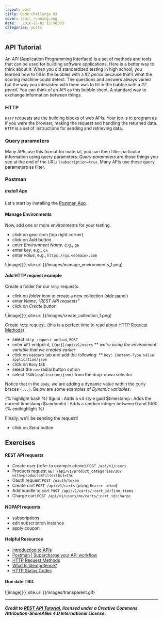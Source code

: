 ```yaml
---
layout: post
title: Code Challenge 03
cover: trail_running.png
date:   2016-12-02 12:00:00
categories: posts
---
```


## API Tutorial

An *API* (Application Programming Interface) is a set of methods and tools that can be used for building software applications.
Here is a better way to think about it: When you did standardized testing in high school, you learned how to fill in the bubbles with a _#2 pencil_ because that’s what the scoring machine could detect. The questions and answers always varied but the way you interacted with them was to fill in the bubble with a _#2 pencil_. You can think of an API as this bubble sheet. A standard way to exchange information between things.

### HTTP

`HTTP` requests are the building blocks of web APIs. Your job is to program as if you were the browser, making the request and handling the returned data. `HTTP` is a set of instructions for sending and retrieving data.

### Query parameters

Many APIs use this format for material, you can then filter particular information using query parameters. *Query parameters* are those things you see at the end of the URL: `?subscription=true`. Many APIs use these query parameters as filter.

### Postman

##### Install App
Let's start by installing the [Postman App](https://www.getpostman.com/apps).
#### Manage Environments
Now, add one or more environments for your testing.

* click on gear icon (top right corner)
* click on *Add* button
* enter *Environment Name*, e.g., `qa`
* enter *key*, e.g., `qa`
* enter *value*, e.g., `https://qa.<domain>.com`

![image]({{ site.url }}/images/manage_environments_1.png)

#### Add HTTP request example
Create a folder for our `http` requests.

* click on *folder* icon to create a new collection (side panel)
* enter *Name*, _"REST API requests"_
* click on *Create* button

![image]({{ site.url }}/images/create_collection_1.png)

Create `http` request. (this is a perfect time to read about [HTTP Request Methods](https://www.w3.org/Protocols/rfc2616/rfc2616-sec9.html))

* select `http request method`, `POST`
* enter `API` endpoint, `{{qa}}/api/v1/users`
** _we're using the environment variable that we created earlier_
* click on `Headers` tab and add the following:
** `key: Content-Type value: application/json`
* click on `Body` tab
* select the `raw` radial button option
* select `JSON(application/json)` from the drop-down selector

Notice that in the `Body`, we are adding a dynamic value within the curly braces `{...}`. Below are some examples of *Dynamic variables*:

{% highlight bash %}
$guid : Adds a v4 style guid
$timestamp : Adds the current timestamp
$randomInt : Adds a random integer between 0 and 1000
{% endhighlight %}

Finally, we'll be sending the request!

* click on *Send* button

## Exercises
#### REST API requests
* Create user (refer to example above) `POST /api/v1/users`
* Products request `GET /api/v1/product_categories/20?with=products&filter[bu]=thc`
* Oauth request `POST /oauth/token`
* Create cart `POST /api/v1/carts` (using `Bearer token`)
* Add bundle to cart `POST /api/v1/carts/:cart_id/line_items`
* Charge cart `POST /api/v1/users/me/carts/:cart_id/charge`

#### NGPAPI requests

* subscriptions
* edit subscription instance
* apply coupon

#### Helpful Resources
* [Introduction to APIs](https://zapier.com/learn/apis/chapter-1-introduction-to-apis/)
* [Postman | Supercharge your API workflow](https://www.getpostman.com/)
* [HTTP Request Methods](https://www.w3.org/Protocols/rfc2616/rfc2616-sec9.html)
* [What Is Idempotence?](http://www.restapitutorial.com/lessons/idempotency.html)
* [HTTP Status Codes](http://www.restapitutorial.com/httpstatuscodes.html)

#### Due date TBD.

![image]({{ site.url }}/images/transparent.gif)

* * *

##### _Credit to [REST API Tutorial](RestApiTutorial.com), licensed under a Creative Commons Attribution-ShareAlike 4.0 International License._
